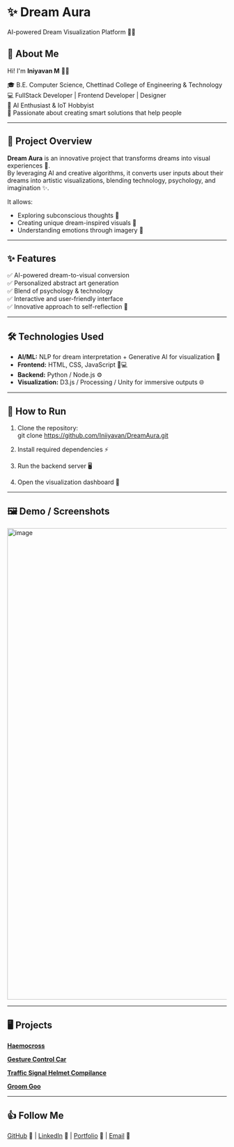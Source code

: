 # ✨ Dream Aura
AI-powered Dream Visualization Platform 🌌💭

## 👋 About Me
Hi! I'm **Iniyavan M** 👨‍💻  

🎓 B.E. Computer Science, Chettinad College of Engineering & Technology  
💻 FullStack Developer | Frontend Developer | Designer  
🤖 AI Enthusiast & IoT Hobbyist  
🚀 Passionate about creating smart solutions that help people  

---

## 📝 Project Overview
**Dream Aura** is an innovative project that transforms dreams into visual experiences 🌌.  
By leveraging AI and creative algorithms, it converts user inputs about their dreams into artistic visualizations, blending technology, psychology, and imagination ✨.  

It allows:  
- Exploring subconscious thoughts 🧠  
- Creating unique dream-inspired visuals 🎨  
- Understanding emotions through imagery 💭  

---

## ✨ Features
✅ AI-powered dream-to-visual conversion  
✅ Personalized abstract art generation  
✅ Blend of psychology & technology  
✅ Interactive and user-friendly interface  
✅ Innovative approach to self-reflection 🌙  

---

## 🛠️ Technologies Used
- **AI/ML:** NLP for dream interpretation + Generative AI for visualization 🤖  
- **Frontend:** HTML, CSS, JavaScript 🎨💻  
- **Backend:** Python / Node.js ⚙️  
- **Visualization:** D3.js / Processing / Unity for immersive outputs 🌐  

---

## 🚀 How to Run
1. Clone the repository:  
     git clone https://github.com/Iniiyavan/DreamAura.git
   
2. Install required dependencies ⚡

3. Run the backend server 🖥️

4. Open the visualization dashboard 🌌

---

## 🖼️ Demo / Screenshots
<img width="1920" height="1080" alt="image" src="https://github.com/user-attachments/assets/11c93edb-e9ff-4470-af02-219b02b2d53e" />

---

##  🖥️ Projects
[**Haemocross**](https://github.com/Iniiyavan/HaemoCross/blob/main/README.md)

[**Gesture Control Car**](https://github.com/Iniiyavan/Gesture-Control/blob/main/README.md)

[**Traffic Signal Helmet Compilance**](https://github.com/Iniiyavan/Traffic-Signal-Helmet-Compilance/blob/main/README.md)

[**Groom Goo**]()

---

## 👍 Follow Me
[GitHub](https://github.com/Iniiyavan) 🐙 | [LinkedIn](https://www.linkedin.com/in/iniyavan-m-501b782b3) 🔗 | [Portfolio](#) 💼 | [Email](mailto:iniyavanoff@gmail.com) 📧 
   
